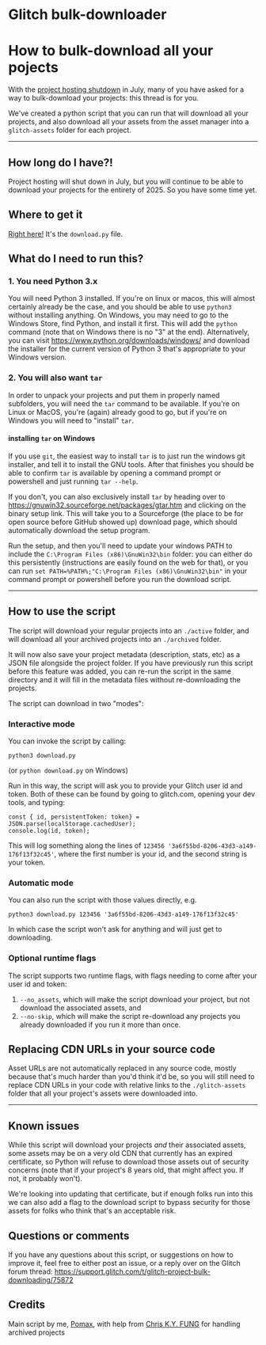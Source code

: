 # Glitch bulk-downloader

# How to bulk-download all your pojects

With the [project hosting shutdown](https://support.glitch.com/t/discussion-thread-project-hosting-ending-july-8/75660) in July, many of you have asked for a way to bulk-download your projects: this thread is for you.

We've created a python script that you can run that will download all your projects, and also download all your assets from the asset manager into a `glitch-assets` folder for each project.

---

## How long do I have?!

Project hosting will shut down in July, but you will continue to be able to download your projects for the entirety of 2025. So you have some time yet.

## Where to get it

[Right here!](https://raw.githubusercontent.com/Pomax/glitch-bulk-downloader/refs/heads/main/download.py) It's the `download.py` file.

## What do I need to run this?

### 1. You need Python 3.x

You will need Python 3 installed. If you're on linux or macos, this will almost certainly already be the case, and you should be able to use `python3` without installing anything. On Windows, you may need to go to the Windows Store, find Python, and install it first. This will add the `python` command (note that on Windows there is no "3" at the end). Alternatively, you can visit https://www.python.org/downloads/windows/ and download the installer for the current version of Python 3 that's appropriate to your Windows version.

### 2. You will also want `tar`

In order to unpack your projects and put them in properly named subfolders, you will need the `tar` command to be available. If you're on Linux or MacOS, you're (again) already good to go, but if you're on Windows you will need to "install" `tar`.

#### installing `tar` on Windows

If you use `git`, the easiest way to install `tar` is to just run the windows git installer, and tell it to install the GNU tools. After that finishes you should be able to confirm `tar` is available by opening a command prompt or powershell and just running `tar --help`.

If you don't, you can also exclusively install `tar` by heading over to https://gnuwin32.sourceforge.net/packages/gtar.htm and clicking on the binary setup link. This will take you to a Sourceforge (the place to be for open source before GitHub showed up) download page, which should automatically download the setup program.

Run the setup, and then you'll need to update your windows PATH to include the `C:\Program Files (x86)\GnuWin32\bin` folder: you can either do this persistently (instructions are easily found on the web for that), or you can run `set PATH=%PATH%;"C:\Program Files (x86)\GnuWin32\bin"` in your command prompt or powershell before you run the download script.

---

## How to use the script

The script will download your regular projects into an `./active` folder, and will download all your archived projects into an `./archived` folder.

It will now also save your project metadata (description, stats, etc) as a JSON file alongside the project folder.
If you have previously run this script before this feature was added, you can re-run the script in the same directory and it will fill in the metadata files without re-downloading the projects.

The script can download in two "modes":

### Interactive mode

You can invoke the script by calling:

```
python3 download.py
```

(or `python download.py` on Windows)

Run in this way, the script will ask you to provide your Glitch user id and token. Both of these can be found by going to glitch.com, opening your dev tools, and typing:

```
const { id, persistentToken: token} = JSON.parse(localStorage.cachedUser);
console.log(id, token);
```

This will log something along the lines of `123456 '3a6f55bd-8206-43d3-a149-176f13f32c45'`, where the first number is your id, and the second string is your token.

### Automatic mode

You can also run the script with those values directly, e.g.

```
python3 download.py 123456 '3a6f55bd-8206-43d3-a149-176f13f32c45'
```

In which case the script won't ask for anything and will just get to downloading.

### Optional runtime flags

The script supports two runtime flags, with flags needing to come after your user id and token:

1. `--no_assets`, which will make the script download your project, but not download the associated assets, and
2. `--no-skip`, which will make the script re-download any projects you already downloaded if you run it more than once.

## Replacing CDN URLs in your source code

Asset URLs are not automatically replaced in any source code, mostly because that's much harder than you'd think it'd be, so you will still need to replace CDN URLs in your code with relative links to the `./glitch-assets` folder that all your project's assets were downloaded into.

---

## Known issues

While this script will download your projects _and_ their associated assets, some assets may be on a very old CDN that currently has an expired certificate, so Python will refuse to download those assets out of security concerns (note that if your project's 8 years old, that might affect you. If not, it probably won't).

We're looking into updating that certificate, but if enough folks run into this we can also add a flag to the download script to bypass security for those assets for folks who think that's an acceptable risk.

## Questions or comments

If you have any questions about this script, or suggestions on how to improve it, feel free to either post an issue, or a reply over on the Glitch forum thread: https://support.glitch.com/t/glitch-project-bulk-downloading/75872

## Credits

Main script by me, [Pomax](https://pomax.github.io), with help from [Chris K.Y. FUNG](https://github.com/chriskyfung) for handling archived projects
